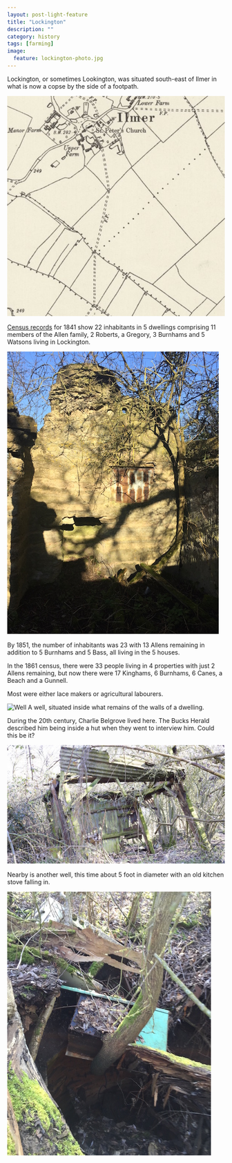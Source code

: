 ```yaml
---
layout: post-light-feature
title: "Lockington"
description: ""
category: history
tags: [farming]
image:
  feature: lockington-photo.jpg
---
```


Lockington, or sometimes Lookington, was situated south-east of Ilmer in what is now a copse by the side of a footpath.

![Lockington map](/images/lockington.jpg)

[Census records](http://www.saunderton.demon.co.uk/basic_saunderton/pdf/lockington%20all%20years.pdf) for 1841 show 22 inhabitants in 5 dwellings comprising 11 members of the Allen family, 2 Roberts, a Gregory, 3 Burnhams and 5 Watsons living in Lockington.

![Building](/images/lockington-dwelling.jpg)

By 1851, the number of inhabitants was 23 with 13 Allens remaining in addition to 5 Burnhams and 5 Bass, all living in the 5 houses.

In the 1861 census, there were 33 people living in 4 properties with just 2 Allens remaining, but now there were 17 Kinghams, 6 Burnhams, 6 Canes, a Beach and a Gunnell.

Most were either lace makers or agricultural labourers.

![Well](/images/lockington-well.jpg)
A well, situated inside what remains of the walls of a dwelling.

During the 20th century, Charlie Belgrove lived here. The Bucks Herald described him being inside a hut when they went to interview him. Could this be it?

![Charlies Hut?](/images/lockington-hut.jpg)

Nearby is another well, this time about 5 foot in diameter with an old kitchen stove falling in.

![Another well](/images/lockington-well2.jpg)
